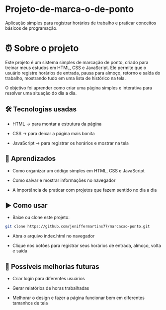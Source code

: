 # Projeto-de-marca-o-de-ponto
Aplicação simples para registrar horários de trabalho e praticar conceitos básicos de programação.

# ⏰ Sobre o projeto

Este projeto é um sistema simples de marcação de ponto, criado para treinar meus estudos em HTML, CSS e JavaScript.
Ele permite que o usuário registre horários de entrada, pausa para almoço, retorno e saída do trabalho, mostrando tudo em uma lista de histórico na tela.

O objetivo foi aprender como criar uma página simples e interativa para resolver uma situação do dia a dia.


## 🛠️ Tecnologias usadas

- HTML → para montar a estrutura da página

- CSS → para deixar a página mais bonita

- JavaScript → para registrar os horários e mostrar na tela

## 🎯 Aprendizados

- Como organizar um código simples em HTML, CSS e JavaScript

- Como salvar e mostrar informações no navegador

- A importância de praticar com projetos que fazem sentido no dia a dia


## ▶️ Como usar

- Baixe ou clone este projeto:

```bash
git clone https://github.com/jeniffermartins77/marcacao-ponto.git
```

- Abra o arquivo index.html no navegador

- Clique nos botões para registrar seus horários de entrada, almoço, volta e saída

## 📖 Possíveis melhorias futuras

- Criar login para diferentes usuários

- Gerar relatórios de horas trabalhadas

- Melhorar o design e fazer a página funcionar bem em diferentes tamanhos de tela

